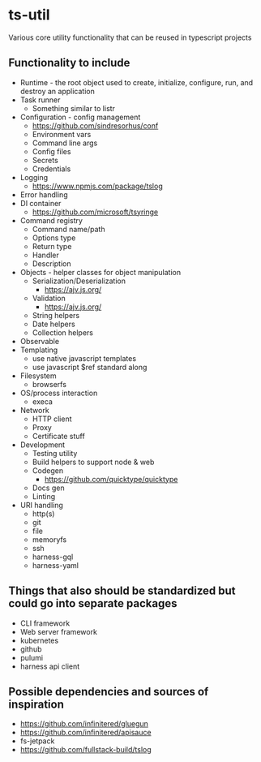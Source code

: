 # ts-util
 Various core utility functionality that can be reused  in typescript projects

## Functionality to include

* Runtime - the root object used to create, initialize, configure, run, and destroy an application
* Task runner
    * Something similar to listr
* Configuration - config management
    * https://github.com/sindresorhus/conf
    * Environment vars
    * Command line args
    * Config files
    * Secrets
    * Credentials
* Logging
    * https://www.npmjs.com/package/tslog
* Error handling
* DI container
    * https://github.com/microsoft/tsyringe 
* Command registry
    * Command name/path
    * Options type
    * Return type
    * Handler
    * Description
* Objects - helper classes for object manipulation
    * Serialization/Deserialization
        * https://ajv.js.org/
    * Validation
        * https://ajv.js.org/
    * String helpers
    * Date helpers
    * Collection helpers
* Observable
* Templating
    * use native javascript templates
    * use javascript $ref standard along
* Filesystem
    * browserfs
* OS/process interaction
    * execa
* Network
    * HTTP client
    * Proxy
    * Certificate stuff
* Development
    * Testing utility
    * Build helpers to support node & web
    * Codegen
        * https://github.com/quicktype/quicktype
    * Docs gen
    * Linting
* URI handling
    * http(s)
    * git
    * file
    * memoryfs
    * ssh
    * harness-gql
    * harness-yaml

## Things that also should be standardized but could go into separate packages

* CLI framework
* Web server framework
* kubernetes
* github
* pulumi
* harness api client

## Possible dependencies and sources of inspiration

* https://github.com/infinitered/gluegun
* https://github.com/infinitered/apisauce
* fs-jetpack
* https://github.com/fullstack-build/tslog

